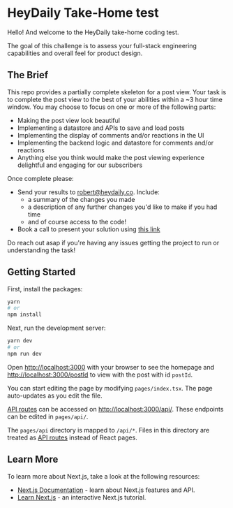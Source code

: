 # HeyDaily Take-Home test

Hello! And welcome to the HeyDaily take-home coding test.

The goal of this challenge is to assess your full-stack engineering capabilities and overall feel for product design.

## The Brief
This repo provides a partially complete skeleton for a post view. Your task is to complete the post view to the best of 
your abilities within a ~3 hour time window. You may choose to focus on one or more of the following parts:
- Making the post view look beautiful
- Implementing a datastore and APIs to save and load posts
- Implementing the display of comments and/or reactions in the UI
- Implementing the backend logic and datastore for comments and/or reactions
- Anything else you think would make the post viewing experience delightful and engaging for our subscribers 

Once complete please:
- Send your results to [robert@heydaily.co](mailto:robert@heydaily.co). Include:
  - a summary of the changes you made
  - a description of any further changes you'd like to make if you had time
  - and of course access to the code!
- Book a call to present your solution using [this link](https://calendly.com/robert-hd/30min)

Do reach out asap if you're having any issues getting the project to run or understanding the task!

## Getting Started
First, install the packages:
```bash
yarn
# or
npm install
```


Next, run the development server:

```bash
yarn dev
# or
npm run dev
```

Open [http://localhost:3000](http://localhost:3000) with your browser to see the homepage and 
[http://localhost:3000/postId](http://localhost:3000/postId) to view with the post with id `postId`.

You can start editing the page by modifying `pages/index.tsx`. The page auto-updates as you edit the file.

[API routes](https://nextjs.org/docs/api-routes/introduction) can be accessed on 
[http://localhost:3000/api/](http://localhost:3000/api/). These endpoints can be edited in `pages/api/`.

The `pages/api` directory is mapped to `/api/*`. Files in this directory are treated as 
[API routes](https://nextjs.org/docs/api-routes/introduction) instead of React pages.

## Learn More

To learn more about Next.js, take a look at the following resources:

- [Next.js Documentation](https://nextjs.org/docs) - learn about Next.js features and API.
- [Learn Next.js](https://nextjs.org/learn) - an interactive Next.js tutorial.
